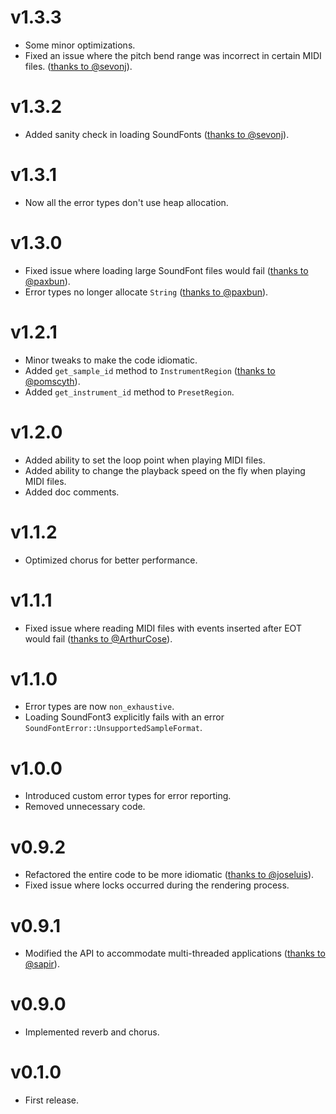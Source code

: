 # v1.3.3

- Some minor optimizations.
- Fixed an issue where the pitch bend range was incorrect in certain MIDI files. ([thanks to @sevonj](https://github.com/sinshu/rustysynth/pull/29)).

# v1.3.2

- Added sanity check in loading SoundFonts ([thanks to @sevonj](https://github.com/sinshu/rustysynth/pull/24)).

# v1.3.1

- Now all the error types don't use heap allocation.

# v1.3.0

- Fixed issue where loading large SoundFont files would fail ([thanks to @paxbun](https://github.com/sinshu/rustysynth/pull/12)).
- Error types no longer allocate `String` ([thanks to @paxbun](https://github.com/sinshu/rustysynth/pull/12)).

# v1.2.1

- Minor tweaks to make the code idiomatic.
- Added `get_sample_id` method to `InstrumentRegion` ([thanks to @pomscyth](https://github.com/sinshu/rustysynth/pull/11)).
- Added `get_instrument_id` method to `PresetRegion`.

# v1.2.0

- Added ability to set the loop point when playing MIDI files.
- Added ability to change the playback speed on the fly when playing MIDI files.
- Added doc comments.

# v1.1.2

- Optimized chorus for better performance.

# v1.1.1

- Fixed issue where reading MIDI files with events inserted after EOT would fail ([thanks to @ArthurCose](https://github.com/sinshu/rustysynth/pull/9)).

# v1.1.0

- Error types are now `non_exhaustive`.
- Loading SoundFont3 explicitly fails with an error `SoundFontError::UnsupportedSampleFormat`.

# v1.0.0

- Introduced custom error types for error reporting.
- Removed unnecessary code.

# v0.9.2

- Refactored the entire code to be more idiomatic ([thanks to @joseluis](https://github.com/sinshu/rustysynth/pull/6)).
- Fixed issue where locks occurred during the rendering process.

# v0.9.1

- Modified the API to accommodate multi-threaded applications ([thanks to @sapir](https://github.com/sinshu/rustysynth/pull/5)).

# v0.9.0

- Implemented reverb and chorus.

# v0.1.0

- First release.
